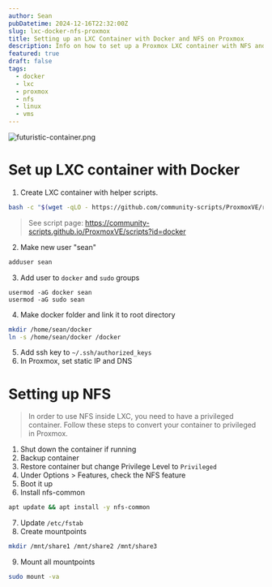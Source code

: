 ```yaml
---
author: Sean
pubDatetime: 2024-12-16T22:32:00Z
slug: lxc-docker-nfs-proxmox
title: Setting up an LXC Container with Docker and NFS on Proxmox
description: Info on how to set up a Proxmox LXC container with NFS and Docker ready to go
featured: true
draft: false
tags:
  - docker
  - lxc
  - proxmox
  - nfs
  - linux
  - vms
---
```

![futuristic-container.png](@assets/blog/futuristic-container.png)
# Set up LXC container with Docker
1. Create LXC container with helper scripts.
```bash
bash -c "$(wget -qLO - https://github.com/community-scripts/ProxmoxVE/raw/main/ct/docker.sh)"
```
>See script page: https://community-scripts.github.io/ProxmoxVE/scripts?id=docker
2. Make new user "sean"
```bash
adduser sean
```
3. Add user to `docker` and `sudo` groups
```shell
usermod -aG docker sean
usermod -aG sudo sean
```
4. Make docker folder and link it to root directory 
```bash
mkdir /home/sean/docker
ln -s /home/sean/docker /docker
```
5. Add ssh key to `~/.ssh/authorized_keys`
6. In Proxmox, set static IP and DNS
# Setting up NFS

> In order to use NFS inside LXC, you need to have a privileged container. Follow these steps to convert your container to privileged in Proxmox.

1. Shut down the container if running
2. Backup container
3. Restore container but change Privilege Level to `Privileged`
4. Under Options > Features, check the NFS feature
5. Boot it up
6. Install nfs-common
```bash
apt update && apt install -y nfs-common
```
7. Update `/etc/fstab`
8. Create mountpoints
```bash
mkdir /mnt/share1 /mnt/share2 /mnt/share3
```
9. Mount all mountpoints
```bash
sudo mount -va
```